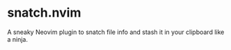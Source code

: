 # snatch.nvim
A sneaky Neovim plugin to snatch file info and stash it in your clipboard like a ninja.
